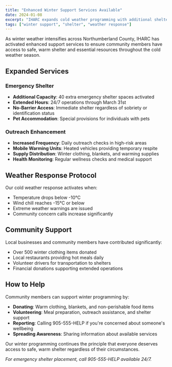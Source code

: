 ```yaml
---
title: "Enhanced Winter Support Services Available"
date: 2024-01-08
excerpt: "IHARC expands cold weather programming with additional shelter spaces and extended outreach hours to support community members during winter months."
tags: ["winter support", "shelter", "weather response"]
---
```


As winter weather intensifies across Northumberland County, IHARC has activated enhanced support services to ensure community members have access to safe, warm shelter and essential resources throughout the cold weather season.

## Expanded Services

### Emergency Shelter
- **Additional Capacity**: 40 extra emergency shelter spaces activated
- **Extended Hours**: 24/7 operations through March 31st
- **No-Barrier Access**: Immediate shelter regardless of sobriety or identification status
- **Pet Accommodation**: Special provisions for individuals with pets

### Outreach Enhancement
- **Increased Frequency**: Daily outreach checks in high-risk areas
- **Mobile Warming Units**: Heated vehicles providing temporary respite
- **Supply Distribution**: Winter clothing, blankets, and warming supplies
- **Health Monitoring**: Regular wellness checks and medical support

## Weather Response Protocol

Our cold weather response activates when:
- Temperature drops below -10°C
- Wind chill reaches -15°C or below
- Extreme weather warnings are issued
- Community concern calls increase significantly

## Community Support

Local businesses and community members have contributed significantly:
- Over 500 winter clothing items donated
- Local restaurants providing hot meals daily
- Volunteer drivers for transportation to shelters
- Financial donations supporting extended operations

## How to Help

Community members can support winter programming by:
- **Donating**: Warm clothing, blankets, and non-perishable food items
- **Volunteering**: Meal preparation, outreach assistance, and shelter support
- **Reporting**: Calling 905-555-HELP if you're concerned about someone's wellbeing
- **Spreading Awareness**: Sharing information about available services

Our winter programming continues the principle that everyone deserves access to safe, warm shelter regardless of their circumstances.

*For emergency shelter placement, call 905-555-HELP available 24/7.*